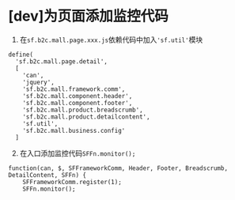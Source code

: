 # [dev]为页面添加监控代码

1. 在`sf.b2c.mall.page.xxx.js`依赖代码中加入`'sf.util'`模块

```
define(
  'sf.b2c.mall.page.detail',
  [
    'can',
    'jquery',
    'sf.b2c.mall.framework.comm',
    'sf.b2c.mall.component.header',
    'sf.b2c.mall.component.footer',
    'sf.b2c.mall.product.breadscrumb',
    'sf.b2c.mall.product.detailcontent',
    'sf.util',
    'sf.b2c.mall.business.config'
  ]
```

2. 在入口添加监控代码`SFFn.monitor();`

```
function(can, $, SFFrameworkComm, Header, Footer, Breadscrumb, DetailContent, SFFn) {
    SFFrameworkComm.register(1);
    SFFn.monitor();
```